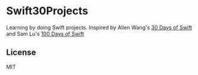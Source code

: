 # Swift30Projects

Learning by doing Swift projects.
Inspired by Allen Wang's [30 Days of Swift](https://github.com/allenwong/30DaysofSwift) and Sam Lu's [100 Days of Swift](http://samvlu.com/index.html)

License
----

MIT

